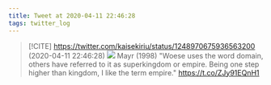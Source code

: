 ```yaml
---
title: Tweet at 2020-04-11 22:46:28
tags: twitter_log
---
```


> [!CITE] https://twitter.com/kaisekiriu/status/1248970675936563200 (2020-04-11 22:46:28)
> ![](https://twitter.com/kaisekiriu/status/1248970675936563200)
> Mayr (1998)
> "Woese uses the word domain, others have referred to it as superkingdom or empire. Being one step higher than kingdom, I like the term empire."
> https://t.co/ZJy91EQnH1
